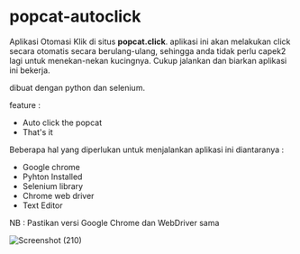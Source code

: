 # popcat-autoclick
Aplikasi Otomasi Klik di situs **popcat.click**.
aplikasi ini akan melakukan click secara otomatis secara berulang-ulang, sehingga anda tidak perlu capek2 lagi untuk menekan-nekan kucingnya.
Cukup jalankan dan biarkan aplikasi ini bekerja.

dibuat dengan python dan selenium.

feature : 
- Auto click the popcat
- That's it

Beberapa hal yang diperlukan untuk menjalankan aplikasi ini diantaranya : 
- Google chrome
- Pyhton Installed
- Selenium library 
- Chrome web driver 
- Text Editor 

NB : Pastikan versi Google Chrome dan WebDriver sama

![Screenshot (210)](https://user-images.githubusercontent.com/49423419/144006812-1913a833-b710-47c2-88f1-6983a57a829e.png)
